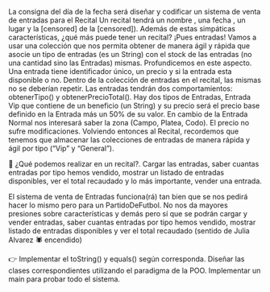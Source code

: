 
La consigna del día de la fecha será diseñar y codificar un sistema de venta de entradas para el Recital 
Un recital tendrá un nombre , una fecha , un lugar  y la [censored] de la [censored]). 
Además de estas simpáticas características, ¿qué más puede tener un recital? ¡Pues entradas! Vamos a usar una colección que nos permita obtener de manera ágil 
y rápida que asocie un tipo de entradas (es un String) con el stock de las entradas (no una cantidad sino las Entradas) mismas. Profundicemos en este aspecto.
Una entrada tiene identificador único, un precio y si la entrada esta disponible o no. Dentro de la colección de entradas en el recital, las mismas no se deberían repetir. 
Las entradas tendrán dos comportamientos: obtenerTipo() y obtenerPrecioTotal(). 
Hay dos tipos de Entradas, Entrada Vip que contiene de un beneficio (un String) y su precio será el precio base definido en la Entrada más un 50% de su valor. 
En cambio de la Entrada Normal nos interesará saber la zona (Campo, Platea, Codo). El precio no sufre modificaciones. 
Volviendo entonces al Recital, recordemos que tenemos que almacenar las colecciones de entradas de manera rápida y ágil por tipo (“Vip” y “General”).

🧐 ¿Qué podemos realizar en un recital?. Cargar las entradas, saber cuantas entradas por tipo hemos vendido, mostrar un listado de entradas disponibles, ver el total recaudado y
lo más importante, vender una entrada.

 El sistema de venta de Entradas funciona(rá) tan bien que se nos pedirá hacer lo mismo pero para un PartidoDeFutbol. 
 No nos da mayores presiones sobre características y demás pero sí que se podrán cargar y vender entradas, saber cuantas entradas por tipo hemos vendido, 
 mostrar listado de entradas disponibles y ver el total recaudado (sentido de Julia Alvarez  🕷️ encendido) 

👉 Implementar el toString() y equals() según corresponda.  Diseñar las clases correspondientes utilizando el paradigma de la POO. Implementar un main para probar todo el sistema.
